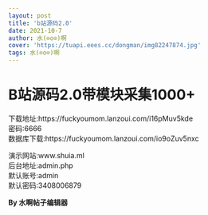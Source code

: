 ```yaml
---
layout: post
title: 'b站源码2.0'
date: 2021-10-7
author: 水(⊙o⊙)啊
cover: 'https://tuapi.eees.cc/dongman/img82247874.jpg'
tags: 水(⊙o⊙)啊
---
```

<p>
	<h1>
		B站源码2.0带模块采集1000+
	</h1>
下载地址:https://fuckyoumom.lanzoui.com/i16pMuv5kde<br />
密码:6666<br />
数据库下载:https://fuckyoumom.lanzoui.com/io9oZuv5nxc
</p>
<p>
	演示网站:www.shuia.ml<br />
后台地址:admin.php<br />
默认账号:admin<br />
默认密码:3408006879
</p>
<p>
	<strong>By 水啊帖子编辑器</strong><br />
	<div>
		<br />
	</div>
</p>